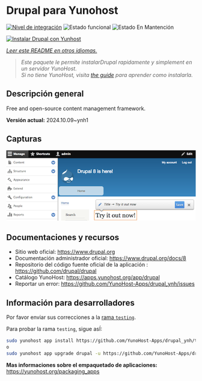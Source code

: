 <!--
Este archivo README esta generado automaticamente<https://github.com/YunoHost/apps/tree/master/tools/readme_generator>
No se debe editar a mano.
-->

# Drupal para Yunohost

[![Nivel de integración](https://dash.yunohost.org/integration/drupal.svg)](https://ci-apps.yunohost.org/ci/apps/drupal/) ![Estado funcional](https://ci-apps.yunohost.org/ci/badges/drupal.status.svg) ![Estado En Mantención](https://ci-apps.yunohost.org/ci/badges/drupal.maintain.svg)

[![Instalar Drupal con Yunhost](https://install-app.yunohost.org/install-with-yunohost.svg)](https://install-app.yunohost.org/?app=drupal)

*[Leer este README en otros idiomas.](./ALL_README.md)*

> *Este paquete le permite instalarDrupal rapidamente y simplement en un servidor YunoHost.*  
> *Si no tiene YunoHost, visita [the guide](https://yunohost.org/install) para aprender como instalarla.*

## Descripción general

Free and open-source content management framework.

**Versión actual:** 2024.10.09~ynh1

## Capturas

![Captura de Drupal](./doc/screenshots/screenshot.png)

## Documentaciones y recursos

- Sitio web oficial: <https://www.drupal.org>
- Documentación administrador oficial: <https://www.drupal.org/docs/8>
- Repositorio del código fuente oficial de la aplicación : <https://github.com/drupal/drupal>
- Catálogo YunoHost: <https://apps.yunohost.org/app/drupal>
- Reportar un error: <https://github.com/YunoHost-Apps/drupal_ynh/issues>

## Información para desarrolladores

Por favor enviar sus correcciones a la [rama `testing`](https://github.com/YunoHost-Apps/drupal_ynh/tree/testing).

Para probar la rama `testing`, sigue asÍ:

```bash
sudo yunohost app install https://github.com/YunoHost-Apps/drupal_ynh/tree/testing --debug
o
sudo yunohost app upgrade drupal -u https://github.com/YunoHost-Apps/drupal_ynh/tree/testing --debug
```

**Mas informaciones sobre el empaquetado de aplicaciones:** <https://yunohost.org/packaging_apps>
